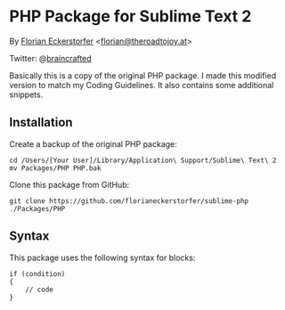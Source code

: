 # PHP Package for Sublime Text 2

By [Florian Eckerstorfer](http://theroadtojoy.at) <<florian@theroadtojoy.at>>

Twitter: @[braincrafted](http://twitter.com/braincrafted)

Basically this is a copy of the original PHP package. I made this modified version to match my Coding Guidelines. It also contains some additional snippets.

## Installation

Create a backup of the original PHP package:

	cd /Users/[Your User]/Library/Application\ Support/Sublime\ Text\ 2
	mv Packages/PHP PHP.bak

Clone this package from GitHub:

	git clone https://github.com/florianeckerstorfer/sublime-php ./Packages/PHP

## Syntax

This package uses the following syntax for blocks:

	if (condition)
	{
		// code
	}